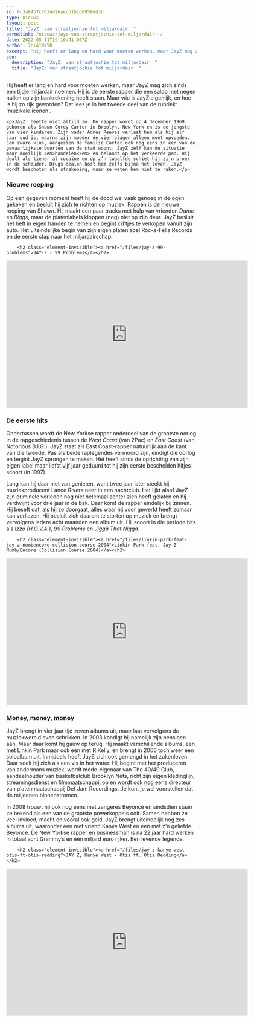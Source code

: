 ```yaml
---
id: 6c3a84b7c7634d26aecd1b1d0858dd3b
type: nieuws
layout: post
title: "JayZ: van straatjochie tot miljardair  "
permalink: /nieuws/jayz-van-straatjochie-tot-miljardair--/
date: 2022-05-11T19:16:41.067Z
author: 7biA1WiYB
excerpt: "Hij heeft er lang en hard voor moeten werken, maar JayZ mag zich sinds een tijdje miljardair noemen. Hij is de eerste rapper die een saldo met negen nullen op zijn bankrekening heeft staan. Maar wie is JayZ eigenlijk, en hoe is hij zo rijk geworden? Dat lees je in het tweede deel van de rubriek: 'muzikale iconen'.    "
seo:
  description: "JayZ: van straatjochie tot miljardair  "
  title: "JayZ: van straatjochie tot miljardair  "
---
```

Hij heeft er lang en hard voor moeten werken, maar JayZ mag zich sinds een tijdje miljardair noemen. Hij is de eerste rapper die een saldo met negen nullen op zijn bankrekening heeft staan. Maar wie is JayZ eigenlijk, en hoe is hij zo rijk geworden? Dat lees je in het tweede deel van de rubriek: 'muzikale iconen'.    

    <p>JayZ  heette niet altijd zo. De rapper wordt op 4 december 1969 geboren als Shawn Corey Carter in Broolyn, New York en is de jongste van vier kinderen. Zijn vader Adnes Reeves verlaat hem als hij elf jaar oud is, waarna zijn moeder de vier blagen alleen moet opvoeden. Een zware klus, aangezien de familie Carter ook nog eens in één van de gevaarlijkste buurten van de stad woont. JayZ zelf kan de situatie maar moeilijk <em>handelen</em> en belandt op het verkeerde pad. Hij dealt als tiener al cocaïne en op z’n twaalfde schiet hij zijn broer in de schouder. Drugs dealen kost hem zelfs bijna het leven. JayZ wordt beschoten als afrekening, maar ze weten hem niet te raken.</p>
<h3>Nieuwe roeping</h3>
<p>Op een gegeven moment heeft hij de dood wel vaak genoeg in de ogen gekeken en besluit hij zich te richten op muziek. Rappen is de nieuwe roeping van Shawn. Hij maakt een paar tracks met hulp van vrienden <em>Dame </em>en <em>Biggs</em>, maar de platenlabels kloppen (nog) niet op zijn deur. JayZ besluit het heft in eigen handen te nemen en begint cd’tjes te verkopen vanuit zijn auto. Het uiteindelijke begin van zijn eigen platenlabel Roc-a-Fella Records en de eerste stap naar het miljardairschap.</p>
<p><div class="media media-element-container media-default"><div id="file-537433" class="file file-video file-video-youtube">

        <h2 class="element-invisible"><a href="/files/jay-z-99-problems">JAY-Z - 99 Problems</a></h2>
    
  
  <div class="content">
    <div class="media-youtube-video media-element file-default media-youtube-1">
  <iframe class="media-youtube-player" width="640" height="390" title="JAY-Z - 99 Problems" src="https://www.youtube.com/embed/6uikJTnmtgw?wmode=opaque&controls=" name="JAY-Z - 99 Problems" frameborder="0" allowfullscreen="">Video van JAY-Z - 99 Problems</iframe>
</div>
  </div>

  
</div>
</div>
<h3>De eerste hits</h3>
<p>Ondertussen wordt de New Yorkse rapper onderdeel van de grootste oorlog in de rapgeschiedenis tussen de <em>West Coast</em> (van 2Pac) en <em>East Coast</em> (van Notorious B.I.G.). JayZ staat als East Coast-rapper natuurlijk aan de kant van die tweede. Pas als beide raplegendes vermoord zijn, eindigt die oorlog en begint JayZ sprongen te maken. Het heeft sinds de oprichting van zijn eigen label maar liefst vijf jaar geduurd tot hij zijn eerste bescheiden hitjes scoort (in 1997).</p>
<p>Lang kan hij daar niet van genieten, want twee jaar later steekt hij muziekproducent Lance Rivera neer in een nachtclub. Het lijkt alsof JayZ zijn criminele verleden nog niet helemaal achter zich heeft gelaten en hij verdwijnt voor drie jaar in de bak. Daar komt de rapper eindelijk bij zinnen. Hij beseft dat, als hij zo doorgaat, alles waar hij voor gewerkt heeft zomaar kan verliezen. Hij besluit zich daarom te storten op muziek en brengt vervolgens iedere acht maanden een album uit. Hij scoort in die periode hits als <em>Izzo (H.O.V.A.)</em>, <em>99 Problems</em> en <em>Jigga That Nigga</em>.</p>
<p><div class="media media-element-container media-default"><div id="file-537434" class="file file-video file-video-youtube">

        <h2 class="element-invisible"><a href="/files/linkin-park-feat-jay-z-numbencore-collision-course-2004">Linkin Park feat. Jay-Z - Numb/Encore (Collision Course 2004)</a></h2>
    
  
  <div class="content">
    <div class="media-youtube-video media-element file-default media-youtube-2">
  <iframe class="media-youtube-player" width="640" height="390" title="Linkin Park feat. Jay-Z - Numb/Encore (Collision Course 2004)" src="https://www.youtube.com/embed/yNPECkESPbU?wmode=opaque&controls=" name="Linkin Park feat. Jay-Z - Numb/Encore (Collision Course 2004)" frameborder="0" allowfullscreen="">Video van Linkin Park feat. Jay-Z - Numb/Encore (Collision Course 2004)</iframe>
</div>
  </div>

  
</div>
</div>
<h3>Money, money, money</h3>
<p>JayZ brengt in vier jaar tijd zeven albums uit, maar laat vervolgens de muziekwereld even schrikken. In 2003 kondigt hij namelijk zijn pensioen aan. Maar daar komt hij gauw op terug. Hij maakt verschillende albums, een met Linkin Park maar ook een met R.Kelly, en brengt in 2006 toch weer een soloalbum uit. Inmiddels heeft JayZ zich ook gemengd in het zakenleven. Daar voelt hij zich als een vis in het water. Hij begint met het produceren van andermans muziek, wordt mede-eigenaar van The 40/40 Club, aandeelhouder van basketbalclub Brooklyn Nets, richt zijn eigen kledinglijn, streamingsdienst én filmmaatschappij op en wordt ook nog eens directeur van platenmaatschappij Def Jam Recordings. Je kunt je wel voorstellen dat de miljoenen binnenstromen.</p>
<p>In 2008 trouwt hij ook nog eens met zangeres Beyoncé en sindsdien staan ze bekend als een van de grootste powerkoppels ooit. Samen hebben ze veel invloed, macht en vooral ook geld. JayZ brengt uiteindelijk nog zes albums uit, waaronder één met vriend Kanye West en een met z’n geliefde Beyoncé. De New Yorkse rapper en businessman is na 22 jaar hard werken in totaal acht Grammy’s en één miljard euro rijker. Een levende legende.</p>
<p><div class="media media-element-container media-default"><div id="file-537432" class="file file-video file-video-youtube">

        <h2 class="element-invisible"><a href="/files/jay-z-kanye-west-otis-ft-otis-redding">JAY Z, Kanye West - Otis ft. Otis Redding</a></h2>
    
  
  <div class="content">
    <div class="media-youtube-video media-element file-default media-youtube-3">
  <iframe class="media-youtube-player" width="640" height="390" title="JAY Z, Kanye West - Otis ft. Otis Redding" src="https://www.youtube.com/embed/BoEKWtgJQAU?wmode=opaque&controls=" name="JAY Z, Kanye West - Otis ft. Otis Redding" frameborder="0" allowfullscreen="">Video van JAY Z, Kanye West - Otis ft. Otis Redding</iframe>
</div>
  </div>

  
</div>
</div>  
